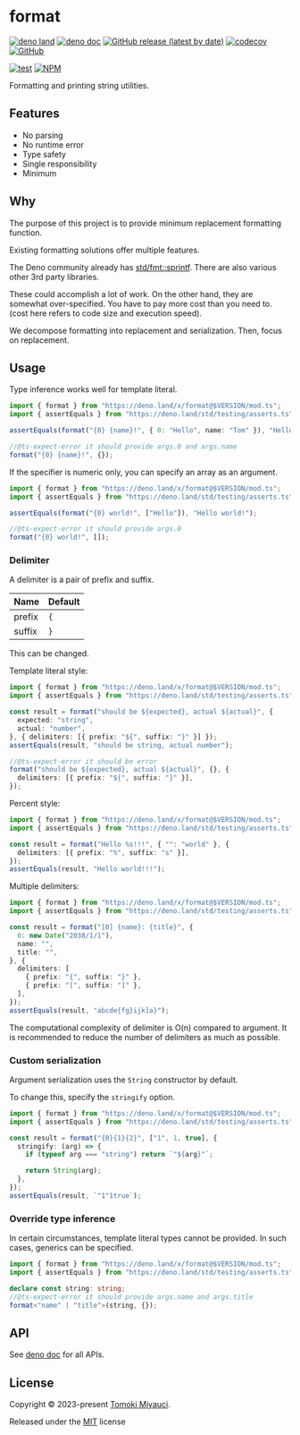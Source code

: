 # format

[![deno land](http://img.shields.io/badge/available%20on-deno.land/x-lightgrey.svg?logo=deno)](https://deno.land/x/format)
[![deno doc](https://doc.deno.land/badge.svg)](https://deno.land/x/format/mod.ts)
[![GitHub release (latest by date)](https://img.shields.io/github/v/release/TomokiMiyauci/format)](https://github.com/TomokiMiyauci/format/releases)
[![codecov](https://codecov.io/github/TomokiMiyauci/format/branch/main/graph/badge.svg)](https://codecov.io/gh/TomokiMiyauci/format)
[![GitHub](https://img.shields.io/github/license/TomokiMiyauci/format)](https://github.com/TomokiMiyauci/format/blob/main/LICENSE)

[![test](https://github.com/TomokiMiyauci/format/actions/workflows/test.yaml/badge.svg)](https://github.com/TomokiMiyauci/format/actions/workflows/test.yaml)
[![NPM](https://nodei.co/npm/@miyauci/format.png?mini=true)](https://nodei.co/npm/@miyauci/format/)

Formatting and printing string utilities.

## Features

- No parsing
- No runtime error
- Type safety
- Single responsibility
- Minimum

## Why

The purpose of this project is to provide minimum replacement formatting
function.

Existing formatting solutions offer multiple features.

The Deno community already has
[std/fmt::sprintf](https://deno.land/std/fmt/printf.ts?doc=&s=sprintf). There
are also various other 3rd party libraries.

These could accomplish a lot of work. On the other hand, they are somewhat
over-specified. You have to pay more cost than you need to. (cost here refers to
code size and execution speed).

We decompose formatting into replacement and serialization. Then, focus on
replacement.

## Usage

Type inference works well for template literal.

```ts
import { format } from "https://deno.land/x/format@$VERSION/mod.ts";
import { assertEquals } from "https://deno.land/std/testing/asserts.ts";

assertEquals(format("{0} {name}!", { 0: "Hello", name: "Tom" }), "Hello Tom!");

//@ts-expect-error it should provide args.0 and args.name
format("{0} {name}!", {});
```

If the specifier is numeric only, you can specify an array as an argument.

```ts
import { format } from "https://deno.land/x/format@$VERSION/mod.ts";
import { assertEquals } from "https://deno.land/std/testing/asserts.ts";

assertEquals(format("{0} world!", ["Hello"]), "Hello world!");

//@ts-expect-error it should provide args.0
format("{0} world!", []);
```

### Delimiter

A delimiter is a pair of prefix and suffix.

| Name   | Default |
| ------ | ------- |
| prefix | `{`     |
| suffix | `}`     |

This can be changed.

Template literal style:

```ts
import { format } from "https://deno.land/x/format@$VERSION/mod.ts";
import { assertEquals } from "https://deno.land/std/testing/asserts.ts";

const result = format("should be ${expected}, actual ${actual}", {
  expected: "string",
  actual: "number",
}, { delimiters: [{ prefix: "${", suffix: "}" }] });
assertEquals(result, "should be string, actual number");

//@ts-expect-error it should be error
format("should be ${expected}, actual ${actual}", {}, {
  delimiters: [{ prefix: "${", suffix: "}" }],
});
```

Percent style:

```ts
import { format } from "https://deno.land/x/format@$VERSION/mod.ts";
import { assertEquals } from "https://deno.land/std/testing/asserts.ts";

const result = format("Hello %s!!!", { "": "world" }, {
  delimiters: [{ prefix: "%", suffix: "s" }],
});
assertEquals(result, "Hello world!!!");
```

Multiple delimiters:

```ts
import { format } from "https://deno.land/x/format@$VERSION/mod.ts";
import { assertEquals } from "https://deno.land/std/testing/asserts.ts";

const result = format("[0] {name}: {title}", {
  0: new Date("2038/1/1"),
  name: "",
  title: "",
}, {
  delimiters: [
    { prefix: "{", suffix: "}" },
    { prefix: "[", suffix: "]" },
  ],
});
assertEquals(result, "abcde{fg}ijk]a}");
```

The computational complexity of delimiter is O(n) compared to argument. It is
recommended to reduce the number of delimiters as much as possible.

### Custom serialization

Argument serialization uses the `String` constructor by default.

To change this, specify the `stringify` option.

```ts
import { format } from "https://deno.land/x/format@$VERSION/mod.ts";
import { assertEquals } from "https://deno.land/std/testing/asserts.ts";

const result = format("{0}{1}{2}", ["1", 1, true], {
  stringify: (arg) => {
    if (typeof arg === "string") return `"${arg}"`;

    return String(arg);
  },
});
assertEquals(result, `"1"1true`);
```

### Override type inference

In certain circumstances, template literal types cannot be provided. In such
cases, generics can be specified.

```ts
import { format } from "https://deno.land/x/format@$VERSION/mod.ts";
import { assertEquals } from "https://deno.land/std/testing/asserts.ts";

declare const string: string;
//@ts-expect-error it should provide args.name and args.title
format<"name" | "title">(string, {});
```

## API

See [deno doc](https://deno.land/x/format/mod.ts) for all APIs.

## License

Copyright © 2023-present [Tomoki Miyauci](https://github.com/TomokiMiyauci).

Released under the [MIT](./LICENSE) license
